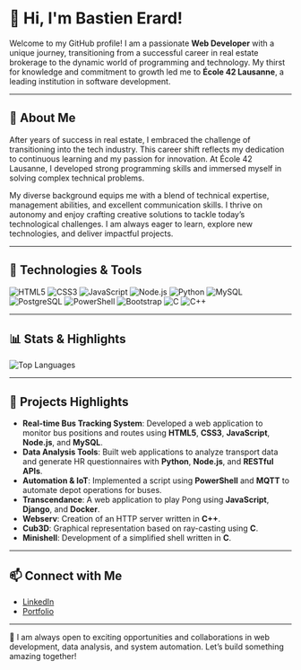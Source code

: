 # 👋 Hi, I'm Bastien Erard!

Welcome to my GitHub profile! I am a passionate **Web Developer** with a unique journey, transitioning from a successful career in real estate brokerage to the dynamic world of programming and technology. My thirst for knowledge and commitment to growth led me to **École 42 Lausanne**, a leading institution in software development.

---

## 📝 About Me
After years of success in real estate, I embraced the challenge of transitioning into the tech industry. This career shift reflects my dedication to continuous learning and my passion for innovation. At École 42 Lausanne, I developed strong programming skills and immersed myself in solving complex technical problems.

My diverse background equips me with a blend of technical expertise, management abilities, and excellent communication skills. I thrive on autonomy and enjoy crafting creative solutions to tackle today’s technological challenges. I am always eager to learn, explore new technologies, and deliver impactful projects.

---

## 🔧 Technologies & Tools
![HTML5](https://img.shields.io/badge/-HTML5-E34F26?style=flat-square&logo=html5&logoColor=white)
![CSS3](https://img.shields.io/badge/-CSS3-1572B6?style=flat-square&logo=css3&logoColor=white)
![JavaScript](https://img.shields.io/badge/-JavaScript-F7DF1E?style=flat-square&logo=javascript&logoColor=black)
![Node.js](https://img.shields.io/badge/-Node.js-339933?style=flat-square&logo=node.js&logoColor=white)
![Python](https://img.shields.io/badge/-Python-3776AB?style=flat-square&logo=python&logoColor=white)
![MySQL](https://img.shields.io/badge/-MySQL-4479A1?style=flat-square&logo=mysql&logoColor=white)
![PostgreSQL](https://img.shields.io/badge/-PostgreSQL-336791?style=flat-square&logo=postgresql&logoColor=white)
![PowerShell](https://img.shields.io/badge/-PowerShell-5391FE?style=flat-square&logo=powershell&logoColor=white)
![Bootstrap](https://img.shields.io/badge/-Bootstrap-7952B3?style=flat-square&logo=bootstrap&logoColor=white)
![C](https://img.shields.io/badge/-C-A8B9CC?style=flat-square&logo=c&logoColor=white)
![C++](https://img.shields.io/badge/-C++-00599C?style=flat-square&logo=cplusplus&logoColor=white)

---

## 📊 Stats & Highlights
<!-- Example: Use a dynamic GitHub stats plugin -->
![Top Languages](https://github-readme-stats.vercel.app/api/top-langs/?username=BastienErard&layout=compact&hide=php&theme=radical)

---

## 🌟 Projects Highlights
- **Real-time Bus Tracking System**: Developed a web application to monitor bus positions and routes using **HTML5**, **CSS3**, **JavaScript**, **Node.js**, and **MySQL**.
- **Data Analysis Tools**: Built web applications to analyze transport data and generate HR questionnaires with **Python**, **Node.js**, and **RESTful APIs**.
- **Automation & IoT**: Implemented a script using **PowerShell** and **MQTT** to automate depot operations for buses.
- **Transcendance**: A web application to play Pong using **JavaScript**, **Django**, and **Docker**.
- **Webserv**: Creation of an HTTP server written in **C++**.
- **Cub3D**: Graphical representation based on ray-casting using **C**.
- **Minishell**: Development of a simplified shell written in **C**.
---

## 📫 Connect with Me
- [LinkedIn](https://www.linkedin.com/in/bastienerard/)
- [Portfolio](https://github.com/BastienErard)

---

🚀 I am always open to exciting opportunities and collaborations in web development, data analysis, and system automation. Let’s build something amazing together!
